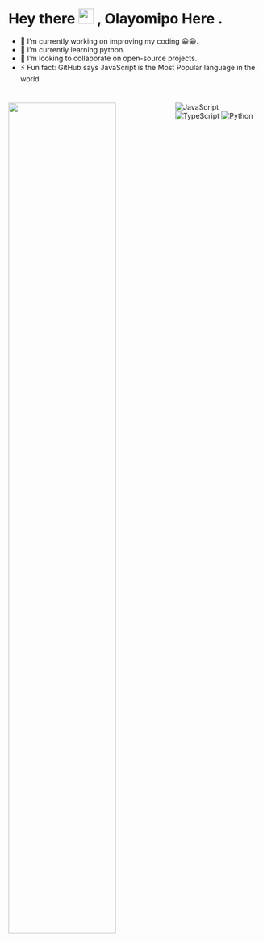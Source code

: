 
<h1>
  Hey there
  <img src="https://media.giphy.com/media/hvRJCLFzcasrR4ia7z/giphy.gif" width="30px"/>
  , Olayomipo Here .
</h1>


<!-- lol
**LilyCrown999/LilyCrown999** is a ✨ _special_ ✨ repository because its `README.md` (this file) appears on your GitHub profile.

Here are some ideas to get you started:

- 🔭 I’m currently working on ...
- 🌱 I’m currently learning ...
- 👯 I’m looking to collaborate on ...
- 🤔 I’m looking for help with ...
- 💬 Ask me about ...
- 📫 How to reach me: ...
- 😄 Pronouns: ...
- ⚡ Fun fact: ...
&hide=stars,commits,prs,issues,contribs
-->

- 🔭 I’m currently working on improving my coding 😀😁.
- 🌱 I’m currently learning python.
- 👯 I’m looking to collaborate on open-source projects.
- ⚡ Fun fact: GitHub says JavaScript is the Most Popular language in the world. 
#
<!-- ![LilyCrown's GitHub stats](https://github-readme-stats.vercel.app/api?username=LilyCrown999&count_private=true&hide=contribs,prs)
#![Top Langs](https://github-readme-stats.vercel.app/api?username=LilyCrown999&count_private=true)
[![Top Langs](https://github-readme-stats.vercel.app/api/top-langs/?username=LilyCrown999&hide=css,html&layout=compact&langs_count=8&count_private=true)](https://github.com/anuraghazra/github-readme-stats)  -->

<!-- <img align="left" width="47%" height="inherit" src="https://github-readme-stats.vercel.app/api?username=olayomipo&hide=contribs,prs&count_private=true" alt="" href="#!"> -->

<img align="left" width="65%" src="https://github-readme-stats.vercel.app/api/top-langs/?username=olayomipo&hide=css,html&theme=dark&langs_count=5&count_private=true" alt="" href="#!">

![JavaScript](https://img.shields.io/badge/javascript-%23323330.svg?style=for-the-badge&logo=javascript&logoColor=%23F7DF1E)
![TypeScript](https://img.shields.io/badge/typescript-%23007ACC.svg?style=for-the-badge&logo=typescript&logoColor=white)
![Python](https://img.shields.io/badge/python-3670A0?style=for-the-badge&logo=python&logoColor=ffdd54)

<!-- ![](./profile-3d-contrib/profile-green-animate.svg) -->
